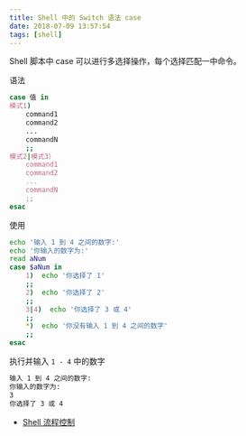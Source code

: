 ```yaml
---
title: Shell 中的 Switch 语法 case
date: 2018-07-09 13:57:54
tags: [shell]
---
```


Shell 脚本中 case 可以进行多选择操作，每个选择匹配一中命令。

<!-- more --><!-- toc -->

语法

```bash
case 值 in
模式1)
    command1
    command2
    ...
    commandN
    ;;
模式2|模式3）
    command1
    command2
    ...
    commandN
    ;;
esac
```

使用

```bash
echo '输入 1 到 4 之间的数字:'
echo '你输入的数字为:'
read aNum
case $aNum in
    1)  echo '你选择了 1'
    ;;
    2)  echo '你选择了 2'
    ;;
    3|4)  echo '你选择了 3 或 4'
    ;;
    *)  echo '你没有输入 1 到 4 之间的数字'
    ;;
esac
```

执行并输入 `1 - 4` 中的数字

```bash
输入 1 到 4 之间的数字:
你输入的数字为:
3
你选择了 3 或 4
```

- [Shell 流程控制](http://www.runoob.com/linux/linux-shell-process-control.html)
